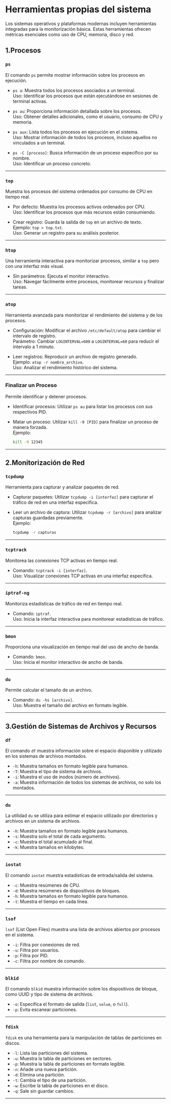 # Herramientas propias del sistema

Los sistemas operativos y plataformas modernas incluyen herramientas integradas para la monitorización básica. Estas herramientas ofrecen métricas esenciales como uso de CPU, memoria, disco y red.


## **1.Procesos**

### **`ps`**
El comando `ps` permite mostrar información sobre los procesos en ejecución.

- `ps a`: Muestra todos los procesos asociados a un terminal.  
  Uso: Identificar los procesos que están ejecutándose en sesiones de terminal activas.

- `ps au`: Proporciona información detallada sobre los procesos.  
  Uso: Obtener detalles adicionales, como el usuario, consumo de CPU y memoria.

- `ps aux`: Lista todos los procesos en ejecución en el sistema.  
  Uso: Mostrar información de todos los procesos, incluso aquellos no vinculados a un terminal.

- `ps -C [proceso]`: Busca información de un proceso específico por su nombre.  
  Uso: Identificar un proceso concreto.

---

### **`top`**
Muestra los procesos del sistema ordenados por consumo de CPU en tiempo real.

- Por defecto: Muestra los procesos activos ordenados por CPU.  
  Uso: Identificar los procesos que más recursos están consumiendo.

- Crear registro: Guarda la salida de `top` en un archivo de texto.  
  Ejemplo: `top > top.txt`.  
  Uso: Generar un registro para su análisis posterior.

---

### **`htop`**
Una herramienta interactiva para monitorizar procesos, similar a `top` pero con una interfaz más visual.

- Sin parámetros: Ejecuta el monitor interactivo.  
  Uso: Navegar fácilmente entre procesos, monitorear recursos y finalizar tareas.

---

### **`atop`**
Herramienta avanzada para monitorizar el rendimiento del sistema y de los procesos.

- Configuración: Modificar el archivo `/etc/default/atop` para cambiar el intervalo de registro.  
  Parámetro: Cambiar `LOGINTERVAL=600` a `LOGINTERVAL=60` para reducir el intervalo a 1 minuto.

- Leer registros: Reproducir un archivo de registro generado.  
  Ejemplo: `atop -r nombre_archivo`.  
  Uso: Analizar el rendimiento histórico del sistema.

---

### **Finalizar un Proceso**
Permite identificar y detener procesos.

- Identificar procesos: Utilizar `ps au` para listar los procesos con sus respectivos PID.  

- Matar un proceso: Utilizar `kill -9 [PID]` para finalizar un proceso de manera forzada.  
  Ejemplo:
  ```bash
  kill -9 12345
  ```

---

## **2.Monitorización de Red**

### **`tcpdump`**
Herramienta para capturar y analizar paquetes de red.

- Capturar paquetes: Utilizar `tcpdump -i [interfaz]` para capturar el tráfico de red en una interfaz específica.  

- Leer un archivo de captura: Utilizar `tcpdump -r [archivo]` para analizar capturas guardadas previamente.  
  Ejemplo:
  ```bash
  tcpdump -r capturas
  ```

---

### **`tcptrack`**
Monitorea las conexiones TCP activas en tiempo real.

- Comando: `tcptrack -i [interfaz]`.  
  Uso: Visualizar conexiones TCP activas en una interfaz específica.

---

### **`iptraf-ng`**
Monitoriza estadísticas de tráfico de red en tiempo real.

- Comando: `iptraf`.  
  Uso: Inicia la interfaz interactiva para monitorear estadísticas de tráfico.

---

### **`bmon`**
Proporciona una visualización en tiempo real del uso de ancho de banda.

- Comando: `bmon`.  
  Uso: Inicia el monitor interactivo de ancho de banda.

---

### **`du`**
Permite calcular el tamaño de un archivo.

- Comando: `du -hs [archivo]`.  
  Uso: Muestra el tamaño del archivo en formato legible.

---

## **3.Gestión de Sistemas de Archivos y Recursos**

### **`df`**
El comando `df` muestra información sobre el espacio disponible y utilizado en los sistemas de archivos montados.

- `-h`: Muestra tamaños en formato legible para humanos.  
- `-T`: Muestra el tipo de sistema de archivos.  
- `-i`: Muestra el uso de inodos (número de archivos).  
- `-a`: Muestra información de todos los sistemas de archivos, no solo los montados.

---

### **`du`**
La utilidad `du` se utiliza para estimar el espacio utilizado por directorios y archivos en un sistema de archivos.

- `-h`: Muestra tamaños en formato legible para humanos.  
- `-s`: Muestra solo el total de cada argumento.  
- `-c`: Muestra el total acumulado al final.  
- `-k`: Muestra tamaños en kilobytes.

---

### **`iostat`**
El comando `iostat` muestra estadísticas de entrada/salida del sistema.

- `-c`: Muestra resúmenes de CPU.  
- `-d`: Muestra resúmenes de dispositivos de bloques.  
- `-h`: Muestra tamaños en formato legible para humanos.  
- `-t`: Muestra el tiempo en cada línea.

---

### **`lsof`**
`lsof` (List Open Files) muestra una lista de archivos abiertos por procesos en el sistema.

- `-i`: Filtra por conexiones de red.  
- `-u`: Filtra por usuarios.  
- `-p`: Filtra por PID.  
- `-c`: Filtra por nombre de comando.

---

### **`blkid`**
El comando `blkid` muestra información sobre los dispositivos de bloque, como UUID y tipo de sistema de archivos.

- `-o`: Especifica el formato de salida (`list`, `value`, o `full`).  
- `-p`: Evita escanear particiones.

---

### **`fdisk`**
`fdisk` es una herramienta para la manipulación de tablas de particiones en discos.

- `-l`: Lista las particiones del sistema.  
- `-u`: Muestra la tabla de particiones en sectores.  
- `-p`: Muestra la tabla de particiones en formato legible.  
- `-n`: Añade una nueva partición.  
- `-d`: Elimina una partición.  
- `-t`: Cambia el tipo de una partición.  
- `-w`: Escribe la tabla de particiones en el disco.  
- `-q`: Sale sin guardar cambios.

---

